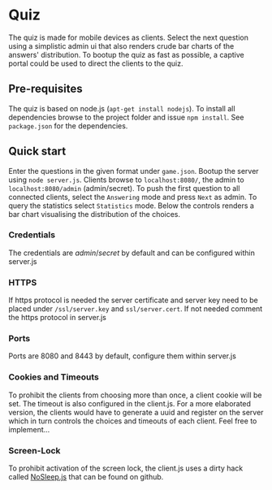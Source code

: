# Quiz
The quiz is made for mobile devices as clients. Select the next question using a simplistic admin ui that also renders crude bar charts of the answers' distribution. To bootup the quiz as fast as possible, a captive portal could be used to direct the clients to the quiz.

## Pre-requisites
The quiz is based on node.js (```apt-get install nodejs```).
To install all dependencies browse to the project folder and issue ```npm install```. See ```package.json``` for the dependencies.

## Quick start

Enter the questions in the given format under ```game.json```. Bootup the server using ```node server.js```. Clients browse to ```localhost:8080/```, the admin to ```localhost:8080/admin``` (admin/secret). To push the first question to all connected clients, select the ```Answering``` mode and press ```Next``` as admin. To query the statistics select ```Statistics``` mode. Below the controls renders a bar chart visualising the distribution of the choices.

### Credentials

The credentials are *admin*/*secret* by default and can be configured within server.js

### HTTPS

If https protocol is needed the server certificate and server key need to be placed under ```/ssl/server.key``` and ```ssl/server.cert```. If not needed comment the https protocol in server.js

### Ports

Ports are 8080 and 8443 by default, configure them within server.js

### Cookies and Timeouts

To prohibit the clients from choosing more than once, a client cookie will be set. The timeout is also configured in the client.js. For a more elaborated version, the clients would have to generate a uuid and register on the server which in turn controls the choices and timeouts of each client. Feel free to implement...

### Screen-Lock

To prohibit activation of the screen lock, the client.js uses a dirty hack called [NoSleep.js](https://github.com/richtr/NoSleep.js) that can be found on github.
